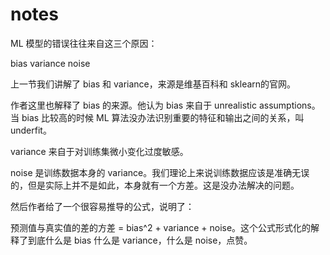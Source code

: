 # notes

ML 模型的错误往往来自这三个原因：

bias variance noise

上一节我们讲解了 bias 和 variance，来源是维基百科和 sklearn的官网。

作者这里也解释了 bias 的来源。他认为 bias 来自于 unrealistic assumptions。当 bias 比较高的时候 ML 算法没办法识别重要的特征和输出之间的关系，叫 underfit。

variance 来自于对训练集微小变化过度敏感。

noise 是训练数据本身的 variance。我们理论上来说训练数据应该是准确无误的，但是实际上并不是如此，本身就有一个方差。这是没办法解决的问题。

然后作者给了一个很容易推导的公式，说明了：

预测值与真实值的差的方差 = bias^2 + variance + noise。这个公式形式化的解释了到底什么是 bias 什么是 variance，什么是 noise，点赞。